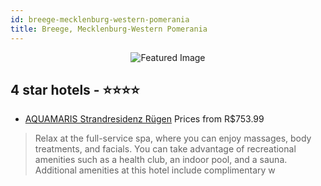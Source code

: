 ```yaml
---
id: breege-mecklenburg-western-pomerania
title: Breege, Mecklenburg-Western Pomerania
---
```


<center><img src="https://i.travelapi.com/hotels/6000000/5350000/5345000/5344977/3b6817bc_z.jpg" alt="Featured Image" /></center>


##  4 star hotels - ⭐️⭐️⭐️⭐️

-    [AQUAMARIS Strandresidenz Rügen](https://us.hurb.com/hotels/breege/aquamaris-strandresidenz-rugen-JNP-JP663256?cmp=18055) Prices from R$753.99
   > Relax at the full-service spa, where you can enjoy massages, body treatments, and facials. You can take advantage of recreational amenities such as a health club, an indoor pool, and a sauna. Additional amenities at this hotel include complimentary w
